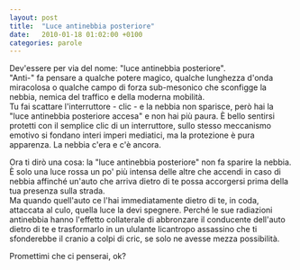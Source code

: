 ```yaml
---
layout: post
title:  "Luce antinebbia posteriore"
date:   2010-01-18 01:02:00 +0100
categories: parole
---
```

Dev'essere per via del nome: "luce antinebbia posteriore".  
"Anti-" fa pensare a qualche potere magico, qualche lunghezza d'onda miracolosa o qualche campo di forza sub-mesonico che sconfigge la nebbia, nemica del traffico e della moderna mobilità.  
Tu fai scattare l'interruttore - clic - e la nebbia non sparisce, però hai la "luce antinebbia posteriore accesa" e non hai più paura. È bello sentirsi protetti con il semplice clic di un interruttore, sullo stesso meccanismo emotivo si fondano interi imperi mediatici, ma la protezione è pura apparenza. La nebbia c'era e c'è ancora.

Ora ti dirò una cosa: la "luce antinebbia posteriore" non fa sparire la nebbia. È solo una luce rossa un po' più intensa delle altre che accendi in caso di nebbia affinché un'auto che arriva dietro di te possa accorgersi prima della tua presenza sulla strada.  
Ma quando quell'auto ce l'hai immediatamente dietro di te, in coda, attaccata al culo, quella luce la devi spegnere. Perché le sue radiazioni antinebbia hanno l'effetto collaterale di abbronzare il conducente dell'auto dietro di te e trasformarlo in un ululante licantropo assassino che ti sfonderebbe il cranio a colpi di cric, se solo ne avesse mezza possibilità.

Promettimi che ci penserai, ok?
